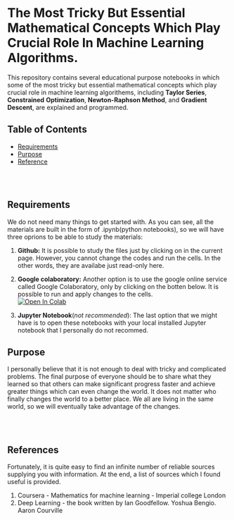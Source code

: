 # **The Most Tricky But Essential Mathematical Concepts Which Play Crucial Role In Machine Learning Algorithms.**

This repository contains several educational purpose notebooks in which some of the most tricky but essential mathematical concepts which play crucial role in machine learning algorithems, including **Taylor Series**, **Constrained** **Optimization**, **Newton-Raphson Method**, and **Gradient Descent**, are explained and programmed.
<br> 

## **Table of Contents**
- <a href='#requirements'>Requirements</a>
- <a href='#purpose'>Purpose</a>
- <a href='#references'>Reference</a>
<br>
<br>

## **Requirements**
We do not need many things to get started with. As you can see, all the materials are built in the form of .ipynb(python notebooks), so we will have three oprions to be able to study the materials:
  1. **Github:**
   It is possible to study the files just by clicking on in the current page. However, you cannot change the codes and run the cells. In the other words, they are availabe just read-only here.

  2. **Google colaboratory:** Another option is to use the google online service called Google Colaboratory, only by clicking on the botten below. It is possible to run and apply changes to the cells.<br> [![Open In Colab](https://colab.research.google.com/assets/colab-badge.svg)](https://drive.google.com/file/d/12v347FZdJ-jbrPxP2cGQhD_UeMa91IfX/view?usp=sharing)

  3. **Jupyter Notebook**(*not recommended*):
  The last option that we might have is to open these notebooks with your local installed Jupyter notebook that I personally do not recommed.

## **Purpose**
I personally believe that it is not enough to deal with tricky and complicated problems. The final purpose of everyone should be to share what they learned so that others can make significant progress faster and achieve greater things which can even change the world. It does not matter who finally changes the world to a better place. We all are living in the same world, so we will eventually take advantage of the changes.

<br><br>
## **References**
Fortunately, it is quite easy to find an infinite number of reliable sources supplying you with information. At the end, a list of sources which I found useful is provided.
  1. Coursera - Mathematics for machine learning - Imperial college London
  2. Deep Learning - the book written by Ian Goodfellow. Yoshua Bengio. Aaron Courville 
